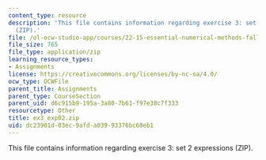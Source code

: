 ```yaml
---
content_type: resource
description: 'This file contains information regarding exercise 3: set 2 expressions
  (ZIP).'
file: /ol-ocw-studio-app/courses/22-15-essential-numerical-methods-fall-2014/dc23901d03ec9afda03993376bc68eb1_ex3_exp02.zip
file_size: 765
file_type: application/zip
learning_resource_types:
- Assignments
license: https://creativecommons.org/licenses/by-nc-sa/4.0/
ocw_type: OCWFile
parent_title: Assignments
parent_type: CourseSection
parent_uid: d6c915b9-195a-3a80-7b61-f97e38c7f333
resourcetype: Other
title: ex3_exp02.zip
uid: dc23901d-03ec-9afd-a039-93376bc68eb1
---
```

This file contains information regarding exercise 3: set 2 expressions (ZIP).